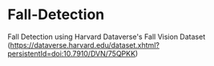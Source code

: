 # Fall-Detection
Fall Detection using  Harvard Dataverse's Fall Vision Dataset (https://dataverse.harvard.edu/dataset.xhtml?persistentId=doi:10.7910/DVN/75QPKK)
